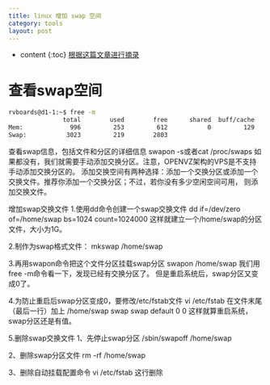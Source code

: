 ```yaml
---
title: linux 增加 swap 空间
category: tools
layout: post
---
```

* content
{:toc}
[根据这篇文章进行摘录](https://blog.csdn.net/mimi_csdn/article/details/102542855)

# 查看swap空间
```bash
rvboards@d1-1:~$ free -m
               total        used        free      shared  buff/cache   available
Mem:             996         253         612           0         129         726
Swap:           3023         219        2803
```
查看swap信息，包括文件和分区的详细信息
swapon -s或者cat /proc/swaps
如果都没有，我们就需要手动添加交换分区。注意，OPENVZ架构的VPS是不支持手动添加交换分区的。
添加交换空间有两种选择：添加一个交换分区或添加一个交换文件。推荐你添加一个交换分区；不过，若你没有多少空闲空间可用， 则添加交换文件。

增加swap交换文件
1.使用dd命令创建一个swap交换文件
dd if=/dev/zero of=/home/swap bs=1024 count=1024000
这样就建立一个/home/swap的分区文件，大小为1G。

2.制作为swap格式文件：
mkswap /home/swap

3.再用swapon命令把这个文件分区挂载swap分区
swapon /home/swap
我们用free -m命令看一下，发现已经有交换分区了。
但是重启系统后，swap分区又变成0了。

4.为防止重启后swap分区变成0，要修改/etc/fstab文件
vi /etc/fstab
在文件末尾（最后一行）加上
/home/swap swap swap default 0 0
这样就算重启系统，swap分区还是有值。

5.删除swap交换文件
1、先停止swap分区
/sbin/swapoff /home/swap

2、删除swap分区文件
rm -rf /home/swap

3、删除自动挂载配置命令
vi /etc/fstab
这行删除